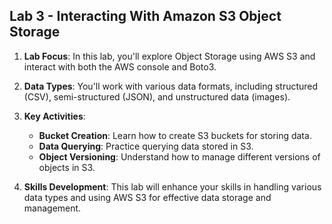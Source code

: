 ## Lab 3 - Interacting With Amazon S3 Object Storage

1. **Lab Focus**: In this lab, you'll explore Object Storage using AWS S3 and interact with 
both the AWS console and Boto3.

2. **Data Types**: You'll work with various data formats, including structured (CSV), 
semi-structured (JSON), and unstructured data (images).

3. **Key Activities**:
   - **Bucket Creation**: Learn how to create S3 buckets for storing data.
   - **Data Querying**: Practice querying data stored in S3.
   - **Object Versioning**: Understand how to manage different versions of objects in S3.

4. **Skills Development**: This lab will enhance your skills in handling various data types 
and using AWS S3 for effective data storage and management.
